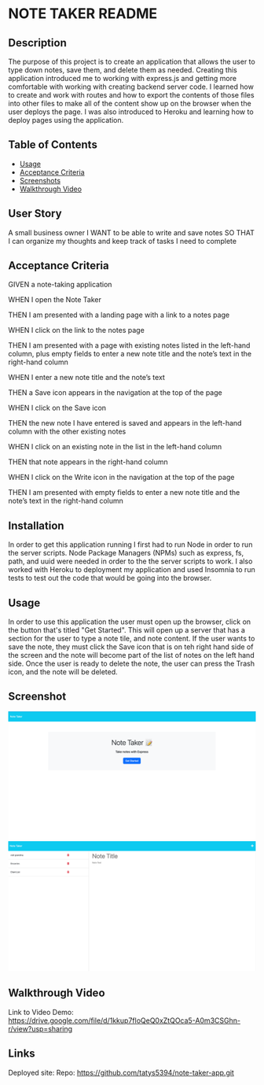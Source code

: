 # NOTE TAKER README

## Description

The purpose of this project is to create an application that allows the user to type down notes, save them, and delete them as needed. Creating this application introduced me to working with express.js and getting more comfortable with working with creating backend server code. I learned how to create and work with routes and how to export the contents of those files into other files to make all of the content show up on the browser when the user deploys the page. I was also introduced to Heroku and learning how to deploy pages using the application.

## Table of Contents

* [Usage](#usage)
* [Acceptance Criteria](#criteria)
* [Screenshots](#screenshot)
* [Walkthrough Video](#video)

## User Story

A small business owner
I WANT to be able to write and save notes
SO THAT I can organize my thoughts and keep track of tasks I need to complete

## Acceptance Criteria

GIVEN a note-taking application

WHEN I open the Note Taker

THEN I am presented with a landing page with a link to a notes page

WHEN I click on the link to the notes page

THEN I am presented with a page with existing notes listed in the 
left-hand column, plus empty fields to enter a new note title and the note’s text in the right-hand column

WHEN I enter a new note title and the note’s text

THEN a Save icon appears in the navigation at the top of the page

WHEN I click on the Save icon

THEN the new note I have entered is saved and appears in the left-hand column with the other existing notes

WHEN I click on an existing note in the list in the left-hand column

THEN that note appears in the right-hand column

WHEN I click on the Write icon in the navigation at the top of the page

THEN I am presented with empty fields to enter a new note title and the note’s text in the right-hand column

## Installation
In order to get this application running I first had to run Node in order to run the server scripts. Node Package Managers (NPMs) such as express, fs, path, and uuid were needed in order to the the server scripts to work. I also worked with Heroku to deployment my application and used Insomnia to run tests to test out the code that would be going into the browser.

## Usage

In order to use this application the user must open up the browser, click on the button that's titled "Get Started". This will open up a server that has a section for the user to type a note tile, and note content. If the user wants to save the note, they must click the Save icon that is on teh right hand side of the screen and the note will become part of the list of notes on the left hand side. Once the user is ready to delete the note, the user can press the Trash icon, and the note will be deleted.

## Screenshot
![logo](./pictures/started.png)
![logo](./pictures/notes.png)

## Walkthrough Video
Link to Video Demo: https://drive.google.com/file/d/1kkup7floQeQ0xZtQOca5-A0m3CSGhn-r/view?usp=sharing

## Links
Deployed site:
Repo: https://github.com/tatys5394/note-taker-app.git


